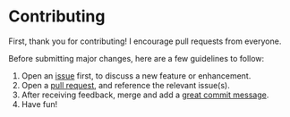 # Contributing

First, thank you for contributing! I encourage pull requests from everyone.

Before submitting major changes, here are a few guidelines to follow:

1. Open an [issue][issues] first, to discuss a new feature or enhancement.
1. Open a [pull request][prs], and reference the relevant issue(s).
1. After receiving feedback, merge and add a [great commit message][message].
1. Have fun!

[issues]: https://github.com/WalterCouto/D2CE/issues
[prs]: https://github.com/WalterCouto/D2CE/pulls
[message]: http://tbaggery.com/2008/04/19/a-note-about-git-commit-messages.html
